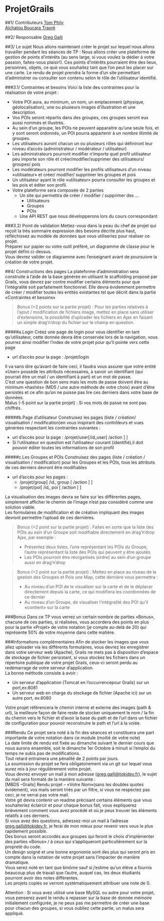 # ProjetGrails

##1/ Contributeurs
[Tom Phily](https://github.com/PhilyT)  
[Aïchatou Boucara Traoré](https://github.com/boucara)

##2/ Responsable
[Greg Galli]()

##3/ Le sujet
Nous allons maintenant créer le projet sur lequel nous allons travailler pendant les séances de TP : 
Nous allons créer une plateforme de gestion de points d’intérêts (au sens large, si vous voulez la dédier à votre passion, faites-vous plaisir!).
Ces points d’intérêts pourraient être des lieux, personnes, objets, ce que vous souhaitez tant que l’on peut les placer sur une carte.
Le rendu de projet prendra la forme d’un site permettant d’administrer ou consulter son contenu selon le rôle de l’utilisateur identifié.

###3.1/ Contraintes et besoins
Voici la liste des contraintes pour la réalisation de votre projet :
- Votre POI aura, au minimum, un nom, un emplacement (physique, géolocalisation), une ou plusieurs images d’illustration et une description.
- Vos POIs seront répartis dans des groupes, ces groupes seront eux aussi nommés et illustrés.
- Au sein d’un groupe, les POIs ne peuvent apparaitre qu’une seule fois, et y sont seront ordonnés, un POI pourra appartenir à un nombre illimité de groupes.
- Les utilisateurs auront chacun un ou plusieurs rôles qui définiront leur niveau d’accès (administrateur / modérateur / utilisateur) 
- Les administrateurs pourront modifier n’importe quel profil utilisateur peu importe son rôle et créer/modifier/supprimer des utilisateurs/ groupes/ pois
- Les modérateurs pourront modifier les profils utilisateurs d’un niveau «utilisateur» et créer/ modifier/ supprimer les groupes et pois
- Un utilisateur ayant le rôle «utilisateur» pourra consulter les groupes et les pois et éditer son profil.
- Votre plateforme sera composée de 2 parties 
  - Un site qui permettra de créer / modifier / supprimer des ...
    - Utilisateurs
    - Groupes
    - POIs
  - Une API REST que nous développerons lors du cours correspondant
  
###3.2/ Point de validation
Mettez-vous dans la peau du chef de projet qui reçoit la très sommaire expression des besoins décrite plus haut, réfléchissez au modèle de données que vous utiliseriez pour réaliser ce projet.  
Préparer sur papier ou votre outil préféré, un diagramme de classe pour le projet défini ci-dessus.  
Vous devrez valider ce diagramme avec l’enseignant avant de poursuivre la création de votre projet.

##4/ Constructions des pages
La plateforme d’administration sera construite à l’aide de la base générée en utilisant le scaffolding proposé par Grails, vous devrez par contre modifier certains éléments pour que l’intégralité soit parfaitement fonctionnel.
Elle devra évidemment permettre de créer / modifier toutes les entités existantes tel que décrit dans la partie «Contraintes et besoins»

> Bonus (+2 points sur la partie projet) : Pour les parties relatives à l’ajout / modification de fichiers image, mettez en place sans utiliser d’extensions, la possibilité d’uploader les fichiers en Ajax en faisant un simple drag’n’drop du fichier sur le champ en question.

#####a.Login
Créez une page de login pour vous identifier en tant qu’utilisateur, cette donnée devra être conservée lors de la navigation, vous pourrez ainsi modifier l’index de votre projet pour qu’il pointe vers cette page
- url d’accès pour la page : /projet/login

Il va sans dire qu’avant de faire ceci, il faudra vous assurer que votre entité «User» possède les attributs nécessaires, à savoir un identifiant (qui pourrait être un mail / un identifiant à part) et un mot de passe.  
C’est une question de bon sens mais les mots de passe doivent être au minimum «hashés» (MD5 / une autre méthode de votre choix) avant d’être persistés et ce afin qu’on ne puisse pas lire ces derniers dans votre base de données.  
Malus (-5 point sur la partie projet) : Si vos mots de passe ne sont pas chiffrés.

#####b.Page d’utilisateur
Construisez les pages (liste / création/ visualisation / modification)en vous inspirant des contrôleurs et vues générées respectant les contraintes suivantes :
- url d’accès pour la page : /projet/user[/id_user[ /action ] ] 
- Si l’utilisateur en question est l’utilisateur courant (identifié),il doit pouvoir éditer toutes les informations de son profil

#####c.Les Groupes et POIs
Construisez des pages (liste / création / visualisation / modification) pour les Groupes et les POIs, tous les attributs de ces derniers devront être modifiables 
- url d’accès pour les pages : 
    - /projet/group[ /id_ group [ /action ] ]
    - /projet/poi[ /id_ poi [ /action ] ]
    
La visualisation des images devra se faire sur les différentes pages, simplement afficher le chemin de l’image n’est pas considéré comme une solution viable.  
Les formulaires de modification et de création impliquant des images devront permettre l’upload de ces dernières.
> Bonus (+2 point sur la partie projet) : Faites en sorte que la liste des POIs au sein d’un Groupe soit modifiable directement en drag’n’drop Ajax, par exemple :
> - Présentez deux listes, l’une représentant les POIs du Groupe, l’autre représentant la liste des POIs qui peuvent y être ajoutés
> - Les POIs pourront être réorganisés (ordre) au sein d’un groupe aussi en drag’n’drop

>Bonus (+2 point sur la partie projet) : Mettez en place au niveau de la gestion des Groupes et Pois une Map, cette dernière vous permettra :
> - Au niveau d’un POI de le visualiser sur la carte et de le déplacer directement depuis la carte, ce qui modifiera les coordonnées de ce dernier
> - Au niveau d’un Groupe, de visualiser l’intégralité des POI qu’il «contient» sur la carte

###Bonus
Dans ce TP vous verrez un certain nombre de parties «Bonus», chacune de ces parties, si réalisées, vous accordera des points en plus pour la partie «Projet» de votre notation (je compte au-delà de 20) qui représente 50% de votre moyenne dans cette matière. 

###Informations complémentaires
Afin de stocker les images que vous allez uploader via les différents formulaires, vous devrez les enregistrer dans votre serveur web (Apache), Grails ne mets pas à disposition d’espace de stockage de fichier persistant, si vous stockez les fichiers dans un répertoire publique de votre projet Grails, ceux-ci seront perdu au redémarrage de votre serveur d’application.  
La bonne méthode consiste à avoir :
- Un serveur d’application (Tomcat en l’occurrencepour Grails) sur un port,ex:8081
- Un serveur web en charge du stockage de fichier (Apache ici) sur un autre port, ex:8080  

Votre projet référencera le chemin interne et externe des images (path & url), la meilleure façon de faire reste de stocker uniquement le nom / la fin du chemin vers le fichier et d’avoir la base du path et de l’url dans un fichier de configuration pour pouvoir reconstruire le path et l’url à la volée.  

###Rendu
Ce projet sera noté à la fin des séances et constituera une part importante de votre notation dans ce module (moitié de votre note)  
La date limite de rendu est fixée au dimanche suivant le dernier cours que nous aurons ensemble, soit le dimanche 1er Octobre à minuit si l’emploi du temps ne subis pas de modifications.  
Tout retard entrainera une pénalité de 2 points par jours.  
La soumission du projet se fera obligatoirement via un git sur lequel vous aurez mis à jour régulièrement votre projet.  
Vous devrez envoyer un mail à mon adresse (greg.galli@tokidev.fr), le sujet du mail sera formaté de la manière suivante :  
[MBDS –Grails] Rendu projet – «Votre Nom»(sans les doubles quotes évidement), vos mails seront triés par un filtre, si vous ne respectez pas ceci, je ne verrai pas votre mail.  
Votre git devra contenir un readme précisant certains éléments que vous souhaiteriez éclaircir et 
pour chaque bonus fait, vous expliquerez brièvement comment vous avez procédé et où je peux trouver les éléments relatifs à ces derniers.  
Si vous avez des questions, adressez-moi un mail à l’adresse greg.galli@tokidev.fr, je ferai de mon mieux pour revenir vers vous le plus rapidement possible.  
Des bonus seront accordés aux groupes qui feront le choix d’implémenter des parties «Bonus» / à ceux qui s’appliqueront particulièrement sur la propreté du code.  
Un design soigné et une bonne ergonomie sont des plus qui seront pris en compte dans la notation de votre projet sans l’impacter de manière dramatique.  
Vous serez noté en tant que binôme sauf si j’estime qu’un élève a fournis beaucoup plus de travail que l’autre, auquel cas, les deux étudiants pourront avoir des notes différentes.  
Les projets copiés se verront systématiquement attribuer une note de 0. 
   
Attention : Si vous avez utilisé une base MySQL ou autre pour votre projet, vous penserez avant le rendu à repasser sur la base de donnée mémoire initialement configurée, je ne peux pas me permettre de créer une base pour chacun des groupes, si vous oubliez cette partie, un malus sera appliqué.
